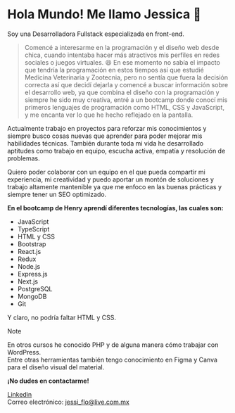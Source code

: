 # Hola Mundo! Me llamo Jessica 👋

<!--
**JMPatinoFlores/JMPatinoFlores** is a ✨ _special_ ✨ repository because its `README.md` (this file) appears on your GitHub profile.

Here are some ideas to get you started:

- 🔭 I’m currently working on ...
- 🌱 I’m currently learning ...
- 👯 I’m looking to collaborate on ...
- 🤔 I’m looking for help with ...
- 💬 Ask me about ...
- 📫 How to reach me: ...
- 😄 Pronouns: ...
- ⚡ Fun fact: ...
-->

Soy una Desarrolladora Fullstack especializada en front-end.
>Comencé a interesarme en la programación y el diseño web desde chica, cuando intentaba hacer más atractivos mis perfiles en redes sociales o juegos virtuales. 😆
En ese momento no sabía el impacto que tendría la programación en estos tiempos así que estudié Medicina Veterinaria y Zootecnia, pero no sentía que fuera la decisión correcta así que decidí dejarla y comencé a buscar información sobre el desarrollo web, ya que combina el diseño con la programación y siempre he sido muy creativa, entré a un bootcamp donde conocí mis primeros lenguajes de programación como HTML, CSS y JavaScript, y me encanta ver lo que he hecho reflejado en la pantalla. 

Actualmente trabajo en proyectos para reforzar mis conocimientos y siempre busco cosas nuevas que aprender para poder mejorar mis habilidades técnicas. También durante toda mi vida he desarrollado aptitudes como trabajo en equipo, escucha activa, empatía y resolución de problemas.

Quiero poder colaborar con un equipo en el que pueda compartir mi experiencia, mi creatividad y puedo aportar un montón de soluciones y trabajo altamente mantenible ya que me enfoco en las buenas prácticas y siempre tener un SEO optimizado.

**En el bootcamp de Henry aprendí diferentes tecnologías, las cuales son:**  
* JavaScript
* TypeScript
* HTML y CSS
* Bootstrap
* React.js
* Redux
* Node.js
* Express.js
* Next.js
* PostgreSQL
* MongoDB
* Git  

Y claro, no podría faltar HTML y CSS.

> [!NOTE]
> En otros cursos he conocido PHP y de alguna manera cómo trabajar con WordPress.  
> Entre otras herramientas también tengo conocimiento en Figma y Canva para el diseño visual del material.  

**¡No dudes en contactarme!**  

[Linkedin](www.linkedin.com/in/jessica-patino-flores)  
Correo electrónico: jessi_flo@live.com.mx

